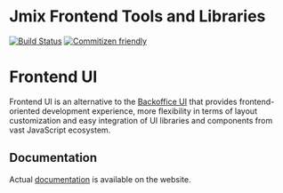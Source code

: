 # Jmix Frontend Tools and Libraries

[![Build Status](https://travis-ci.org/haulmont/jmix-frontend.svg?branch=master)](https://travis-ci.org/haulmont/jmix-frontend)
[![Commitizen friendly](https://img.shields.io/badge/commitizen-friendly-brightgreen.svg)](http://commitizen.github.io/cz-cli/)

# Frontend UI

Frontend UI is an alternative to the [Backoffice UI](https://docs.jmix.io/jmix/0.x/backoffice-ui/index.html) that provides frontend-oriented development experience, more flexibility in terms of layout customization and easy integration of UI libraries and components from vast JavaScript ecosystem.

## Documentation

Actual [documentation](https://docs.jmix.io/jmix/0.x/frontend-ui/index.html) is available on the website.